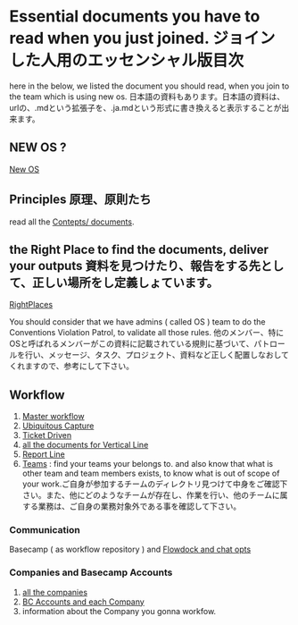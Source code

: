 # Essential documents you have to read when you just joined. ジョインした人用のエッセンシャル版目次
here in the below, we listed the document you should read, when you join to the team which is using new os. 
日本語の資料もあります。日本語の資料は、urlの、.mdという拡張子を、.ja.mdという形式に書き換えると表示することが出来ます。
## NEW OS ? 
[New OS](https://github.com/toukubo/new_os)
## Principles 原理、原則たち
read all the [Contepts/ documents](/OS/Concepts).
## the Right Place to find the documents, deliver your outputs 資料を見つけたり、報告をする先として、正しい場所をし定義しょています。
[RightPlaces](/OS/Conventions/RightPlaces)

You should consider that we have admins ( called OS ) team to do the Conventions Violation Patrol, to validate all those rules. 他のメンバー、特にOSと呼ばれるメンバーがこの資料に記載されている規則に基づいて、パトロールを行い、メッセージ、タスク、プロジェクト、資料など正しく配置しなおしてくれますので、参考にして下さい。
## Workflow
1. [Master workflow](/Workflow)
2. [Ubiquitous Capture](/Workflow/Ubiquitous%20Capture)
3. [Ticket Driven](/OS/Concepts/Ticket%20Driven.md)
4. [all the documents for Vertical Line](/Workflow/Vertical)
5. [Report Line](/Workflow/Vertical/Report%20Line.md)
6. [Teams](/Teams) : find your teams your belongs to. and also know that what is other team and team members exists, to know what is out of scope of your work.ご自身が参加するチームのディレクトリ見つけて中身をご確認下さい。また、他にどのようなチームが存在し、作業を行い、他のチームに属する業務は、ご自身の業務対象外である事を確認して下さい。
### Communication
Basecamp ( as workflow repository ) and [Flowdock and chat opts](/OS/Conventions/RightPlaces/flowdock%20and%20chat%20opts.md) 
### Companies and Basecamp Accounts
1. [all the companies](/Companies/readme.md)
2. [BC Accounts and each Company](/Companies/Basecamp_Account_Layout.md)
3. information about the Company you gonna workfow.


